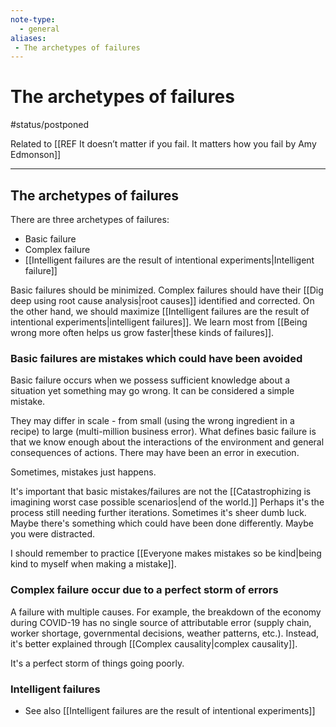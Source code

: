 ```yaml
---
note-type:
  - general
aliases: 
 - The archetypes of failures
---
```


# The archetypes of failures

#status/postponed 

Related to [[REF It doesn’t matter if you fail. It matters how you fail by Amy Edmonson]]

---

## The archetypes of failures

There are three archetypes of failures:
- Basic failure
- Complex failure
- [[Intelligent failures are the result of intentional experiments|Intelligent failure]]

Basic failures should be minimized.
Complex failures should have their [[Dig deep using root cause analysis|root causes]] identified and corrected.
On the other hand, we should maximize [[Intelligent failures are the result of intentional experiments|intelligent failures]]. We learn most from [[Being wrong more often helps us grow faster|these kinds of failures]].

### Basic failures are mistakes which could have been avoided

Basic failure occurs when we possess sufficient knowledge about a situation yet something may go wrong. It can be considered a simple mistake.

They may differ in scale - from small (using the wrong ingredient in a recipe) to large (multi-million business error). What defines basic failure is that we know enough about the interactions of the environment and general consequences of actions. There may have been an error in execution.

Sometimes, mistakes just happens.

It's important that basic mistakes/failures are not the [[Catastrophizing is imagining worst case possible scenarios|end of the world.]] Perhaps it's the process still needing further iterations. Sometimes it's sheer dumb luck. Maybe there's something which could have been done differently. Maybe you were distracted.

I should remember to practice [[Everyone makes mistakes so be kind|being kind to myself when making a mistake]].

### Complex failure occur due to a perfect storm of errors

A failure with multiple causes. For example, the breakdown of the economy during COVID-19 has no single source of attributable error (supply chain, worker shortage, governmental decisions, weather patterns, etc.). Instead, it's better explained through [[Complex causality|complex causality]].

It's a perfect storm of things going poorly.

### Intelligent failures

- See also [[Intelligent failures are the result of intentional experiments]]

